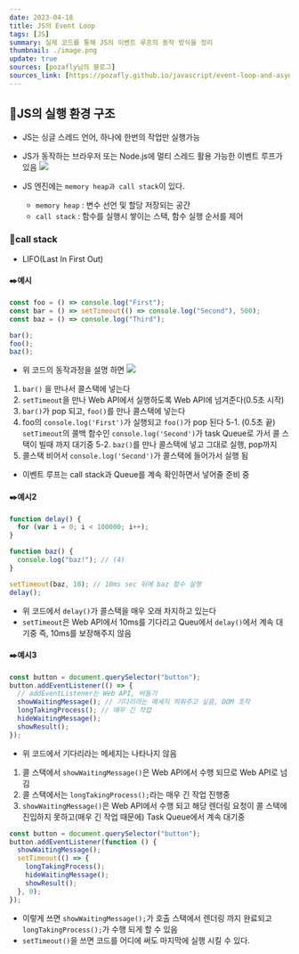 ```yaml
---
date: 2023-04-18
title: JS의 Event Loop
tags: [JS]
summary: 실제 코드를 통해 JS의 이벤트 루프의 동작 방식을 정리
thumbnail: ./image.png
update: true
sources: [pozafly님의 블로그]
sources_link: [https://pozafly.github.io/javascript/event-loop-and-async/]
---
```


## 📌JS의 실행 환경 구조

- JS는 싱글 스레드 언어, 하나에 한번의 작업만 실행가능
- JS가 동작하는 브라우저 또는 Node.js에 멀티 스레드 활용 가능한 이벤트 루프가 있음
  ![](https://velog.velcdn.com/images/wjdtmfgh/post/4c1ebc0b-2e47-4032-af9a-56fac0229cb0/image.png)
- JS 엔진에는 `memory heap과 call stack`이 있다.

  - `memory heap` : 변수 선언 및 할당 저장되는 공간
  - `call stack` : 함수를 실행시 쌓이는 스택, 함수 실행 순서를 제어

### 📖call stack

- LIFO(Last In First Out)

#### ✒️예시

```js
const foo = () => console.log("First");
const bar = () => setTimeout(() => console.log("Second"), 500);
const baz = () => console.log("Third");

bar();
foo();
baz();
```

- 위 코드의 동작과정을 설명 하면
  ![](https://velog.velcdn.com/images/wjdtmfgh/post/4a8c8245-3566-4889-a1c5-79b1831d769a/image.gif)

1. `bar()` 을 만나서 콜스택에 넣는다
2. `setTimeout`을 만나 Web API에서 실행하도록 Web API에 넘겨준다(0.5초 시작)
3. `bar()`가 pop 되고, `foo()`를 만나 콜스택에 넣는다
4. foo의 `console.log('First')`가 실행되고 `foo()`가 pop 된다
   5-1. (0.5초 끝) `setTimeout`의 콜백 함수인 `console.log('Second')`가 task Queue로 가서 콜 스택이 빌때 까지 대기중
   5-2. `baz()`를 만나 콜스택에 넣고 그대로 실행, pop까지
5. 콜스택 비어서 `console.log('Second')`가 콜스택에 들어가서 실행 됨

- 이벤트 루프는 call stack과 Queue를 계속 확인하면서 넣어줄 준비 중

#### ✒️예시2

```js
function delay() {
  for (var i = 0; i < 100000; i++);
}

function baz() {
  console.log("baz!"); // (4)
}

setTimeout(baz, 10); // 10ms sec 뒤에 baz 함수 실행
delay();
```

- 위 코드에서 `delay()`가 콜스택을 매우 오래 차지하고 있는다
- `setTimeout`은 Web API에서 10ms를 기다리고 Queu에서 `delay()`에서 계속 대기중 즉, 10ms를 보장해주지 않음

#### ✒️예시3

```js
const button = document.querySelector("button");
button.addEventListener(() => {
  // addEventListener는 Web API, 비동기
  showWaitingMessage(); // 기다리라는 메세지 띄워주고 싶음, DOM 조작
  longTakingProcess(); // 매우 긴 작업
  hideWaitingMessage();
  showResult();
});
```

- 위 코드에서 기다리라는 메세지는 나타나지 않음

1. 콜 스택에서 `showWaitingMessage()`은 Web API에서 수행 되므로 Web API로 넘김
2. 콜 스택에서는 `longTakingProcess();`라는 매우 긴 작업 진행중
3. `showWaitingMessage()`은 Web API에서 수행 되고 해당 렌더링 요청이 콜 스택에 진입하지 못하고(매우 긴 작업 때문에) Task Queue에서 계속 대기중

```js
const button = document.querySelector("button");
button.addEventListener(function () {
  showWaitingMessage();
  setTimeout(() => {
    longTakingProcess();
    hideWaitingMessage();
    showResult();
  }, 0);
});
```

- 이렇게 쓰면 `showWaitingMessage();`가 호출 스택에서 렌더링 까지 완료되고 `longTakingProcess();`가 수행 되게 할 수 있음
- `setTimeout()`을 쓰면 코드를 어디에 써도 마지막에 실행 시킬 수 있다.